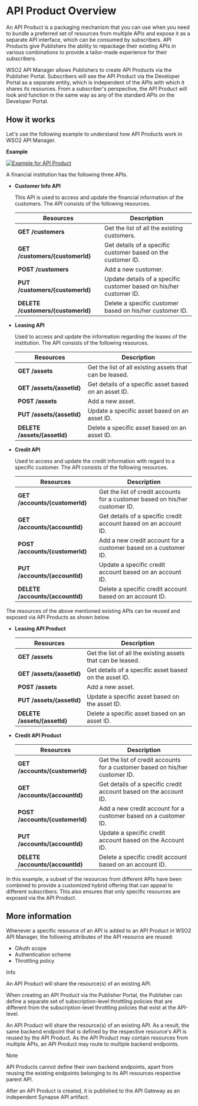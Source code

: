 # API Product Overview

An API Product is a packaging mechanism that you can use when you need to bundle a preferred set of resources from multiple APIs and expose it as a separate API interface, which can be consumed by subscribers. API Products give Publishers the ability to repackage their existing APIs in various combinations to provide a tailor-made experience for their subscribers.

WSO2 API Manager allows Publishers to create API Products via the Publisher Portal. Subscribers will see the API Product via the Developer Portal as a separate entity, which is independent of the APIs with which it shares its resources. From a subscriber's perspective, the API Product will look and function in the same way as any of the standard APIs on the Developer Portal.

## How it works

Let's use the following  example to understand how API Products work in WSO2 API Manager.

**Example**

   [![Example for API Product]({{base_path}}/assets/img/Learn/DesignAPI/CreateAPIProduct/api-product-overview.png)]({{base_path}}/assets/img/Learn/DesignAPI/CreateAPIProduct/api-product-overview.png)
  
A financial institution has the following three APIs.

- **Customer Info API**

    This API is used to access and update the financial information of the customers. The API consists of the following resources.
      <html>
      <table>
      <thead>
      <tr>
      <th>Resources</th>
      <th>Description</th>
      </tr>
      </thead>
      <tbody>
      <tr>
      <td><strong>GET /customers</strong></td>
      <td>Get the list of all the existing customers.</td>
      </tr>
      <tr>
      <td><strong>GET /customers/{customerId}</strong></td>
      <td>Get details of a specific customer based on the customer ID.</td>
      </tr>
      <tr>
      <td><strong>POST /customers</strong></td>
      <td>Add a new customer.</td>
      </tr>
      <tr>
      <td><strong>PUT /customers/{customerId}</strong></td>
      <td>Update details of a specific customer based on his/her customer ID.</td>
      </tr>
      <tr>
      <td><strong>DELETE /customers/{customerId}</strong></td>
      <td>Delete a specific customer based on his/her customer ID.</td>
      </tr>
      </tbody>
      </table>
      </html>
  
- **Leasing API**

    Used to access and update the information regarding the leases of the institution. The API consists of the following 
    resources.
    
    <html>
    <table>
    <thead>
    <tr>
    <th>Resources</th>
    <th>Description</th>
    </tr>
    </thead>
    <tbody>
    <tr>
    <td><strong>GET /assets</strong></td>
    <td>Get the list of all existing assets that can be leased.</td>
    </tr>
    <tr>
    <td><strong>GET /assets/{assetId}</strong></td>
    <td>Get details of a specific asset based on an asset ID.</td>
    </tr>
    <tr>
    <td><strong>POST /assets</strong></td>
    <td>Add a new asset.</td>
    </tr>
    <tr>
    <td><strong>PUT /assets/{assetId}</strong></td>
    <td>Update a specific asset based on an asset ID.</td>
    </tr>
    <tr>
    <td><strong>DELETE /assets/{assetId}</strong></td>
    <td>Delete a specific asset based on an asset ID.</td>
    </tr>
    </tbody>
    </table>
    </html>
      
- **Credit API**
    
    Used to access and update the credit information with regard to a specific customer. The API consists of the following resources.      
     
     <html>
     <table>
      <thead>
      <tr>
      <th>Resources</th>
      <th>Description</th>
      </tr>
      </thead>
      <tbody>
      <tr>
      <td><strong>GET /accounts/{customerId}</strong></td>
      <td>Get the list of credit accounts for a customer based on his/her customer ID.</td>
      </tr>
      <tr>
      <td><strong>GET /accounts/{accountId}</strong></td>
      <td>Get details of a specific credit account based on an account ID.</td>
      </tr>
      <tr>
      <td><strong>POST /accounts/{customerId}</strong></td>
      <td>Add a new credit account for a customer based on a customer ID.</td>
      </tr>
      <tr>
      <td><strong>PUT /accounts/{accountId}</strong></td>
      <td>Update a specific credit account based on an account ID.</code></td>
      </tr>
      <tr>
      <td><strong>DELETE /accounts/{accountId}</strong></td>
      <td>Delete a specific credit account based on an account ID.</td>
      </tr>
      </tbody>
      </table>
      </html>
      
      
The resources of the above mentioned existing APIs can be reused and exposed via API Products as shown below.

- **Leasing API Product**
    
    <html>
    <table>
    <thead>
    <tr>
    <th>Resources</th>
    <th>Description</th>
    </tr>
    </thead>
    <tbody>
    <tr>
    <td><strong>GET /assets</strong></td>
    <td>Get the list of all the existing assets that can be leased.</td>
    </tr>
    <tr>
    <td><strong>GET /assets/{assetId}</strong></td>
    <td>Get details of a specific asset based on the asset ID.</td>
    </tr>
    <tr>
    <td><strong>POST /assets</strong></td>
    <td>Add a new asset.</td>
    </tr>
    <tr>
    <td><strong>PUT /assets/{assetId}</strong></td>
    <td>Update a specific asset based on the asset ID.</td>
    </tr>
    <tr>
    <td><strong>DELETE /assets/{assetId}</strong></td>
    <td>Delete a specific asset based on an asset ID.</td>
    </tr>
    </tbody>
    </table>
    </html>
      
- **Credit API Product**

    <html>
    <table>
    <thead>
    <tr>
    <th>Resources</th>
    <th>Description</th>
    </tr>
    </thead>
    <tbody>
    <tr>
    <td><strong>GET /accounts/{customerId}</strong></td>
    <td>Get the list of credit accounts for a customer based on his/her customer ID.</td>
    </tr>
    <tr>
    <td><strong>GET /accounts/{accountId}</strong></td>
    <td>Get details of a specific credit account based on the account ID.</td>
    </tr>
    <tr>
    <td><strong>POST /accounts/{customerId}</strong></td>
    <td>Add a new credit account for a customer based on a customer ID.</td>
    </tr>
    <tr>
    <td><strong>PUT /accounts/{accountId}</strong></td>
    <td>Update a specific credit account based on the Account ID.</code></td>
    </tr>
    <tr>
    <td><strong>DELETE /accounts/{accountId}</strong></td>
    <td>Delete a specific credit account based on an account ID.</td>
    </tr>
    </tbody>
    </table>
    </html>
      
In this example, a subset of the resources from different APIs have been combined to provide a customized hybrid offering that can appeal to different subscribers. This also ensures that only specific resources are exposed via the API Product.

## More information

Whenever a specific resource of an API is added to an API Product in WSO2 API Manager, the following attributes of the API resource are reused:

- OAuth scope
- Authentication scheme
- Throttling policy

 <html>
 <div class="admonition info">
 <p class="admonition-title">Info</p>
 <p> An API Product will share the resource(s) of an existing API.</p>
 </div> 
 </html>

When creating an API Product via the Publisher Portal, the Publisher can define a separate set of subscription-level throttling policies that are different from the subscription-level throttling policies that exist at the API-level.

An API Product will share the resource(s) of an existing API. As a result, the same backend endpoint that is defined by the respective resource's API is reused by the API Product. As the API Product may contain resources from multiple APIs, an API Product may route to multiple backend endpoints.

 <html>
 <div class="admonition note">
 <p class="admonition-title">Note</p>
 <p> API Products cannot define their own backend endpoints, apart from reusing the existing endpoints belonging to its API resources respective parent API.</p>
 </div> 
 </html>
    
After an API Product is created, it is published to the API Gateway as an independent Synapse API artifact.

